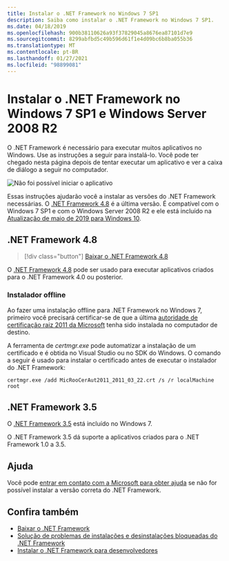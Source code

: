 ```yaml
---
title: Instalar o .NET Framework no Windows 7 SP1
description: Saiba como instalar o .NET Framework no Windows 7 SP1.
ms.date: 04/18/2019
ms.openlocfilehash: 900b38110626a93f37829045a8676ea87101d7e9
ms.sourcegitcommit: 8299abfbd5c49b596d61f1e4d09bc6b8ba055b36
ms.translationtype: MT
ms.contentlocale: pt-BR
ms.lasthandoff: 01/27/2021
ms.locfileid: "98899081"
---
```

# <a name="install-the-net-framework-on-windows-7-sp1-and-windows-server-2008-r2"></a>Instalar o .NET Framework no Windows 7 SP1 e Windows Server 2008 R2

O .NET Framework é necessário para executar muitos aplicativos no Windows. Use as instruções a seguir para instalá-lo. Você pode ter chegado nesta página depois de tentar executar um aplicativo e ver a caixa de diálogo a seguir no computador.

![Não foi possível iniciar o aplicativo](./media/this-application-could-not-be-started.png)

Essas instruções ajudarão você a instalar as versões do .NET Framework necessárias. O [.NET Framework 4.8](https://github.com/Microsoft/dotnet/tree/master/releases/net48) é a última versão. É compatível com o Windows 7 SP1 e com o Windows Server 2008 R2 e ele está incluído na [Atualização de maio de 2019 para Windows 10](https://support.microsoft.com/help/4028685/windows-10-get-the-update).

## <a name="net-framework-48"></a>.NET Framework 4.8

> [!div class="button"]
> [Baixar o .NET Framework 4.8](https://dotnet.microsoft.com/download/dotnet-framework/net48)

O [.NET Framework 4.8](https://github.com/Microsoft/dotnet/tree/master/releases/net48) pode ser usado para executar aplicativos criados para o .NET Framework 4.0 ou posterior.

### <a name="offline-installer"></a>Instalador offline

Ao fazer uma instalação offline para .NET Framework no Windows 7, primeiro você precisará certificar-se de que a última [autoridade de certificação raiz 2011 da Microsoft](https://www.microsoft.com/pkiops/Docs/Repository.htm) tenha sido instalada no computador de destino.

A ferramenta de _certmgr.exe_ pode automatizar a instalação de um certificado e é obtida no Visual Studio ou no SDK do Windows. O comando a seguir é usado para instalar o certificado antes de executar o instalador do .NET Framework:

```console
certmgr.exe /add MicRooCerAut2011_2011_03_22.crt /s /r localMachine root
```

## <a name="net-framework-35"></a>.NET Framework 3.5

O [.NET Framework 3.5](https://dotnet.microsoft.com/download/dotnet-framework/net35-sp1) está incluído no Windows 7.

O .NET Framework 3.5 dá suporte a aplicativos criados para o .NET Framework 1.0 a 3.5.

## <a name="help"></a>Ajuda

Você pode [entrar em contato com a Microsoft para obter ajuda](mailto:dotnet-install-help@service.microsoft.com?subject=Install-Help) se não for possível instalar a versão correta do .NET Framework.

## <a name="see-also"></a>Confira também

- [Baixar o .NET Framework](https://dotnet.microsoft.com/download)
- [Solução de problemas de instalações e desinstalações bloqueadas do .NET Framework](troubleshoot-blocked-installations-and-uninstallations.md)
- [Instalar o .NET Framework para desenvolvedores](guide-for-developers.md)
